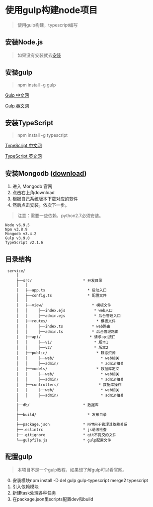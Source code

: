 # 使用gulp构建node项目
> 使用gulp构建，typescript编写

## 安装Node.js
> 如果没有安装就去[安装](https://nodejs.org/en/download/)

## 安装gulp
> npm install -g gulp

[Gulp 中文网](http://www.gulpjs.com.cn)

[Gulp 英文网](http://gulpjs.com)

## 安装TypeScript
> npm install -g typescript

[TypeScript 中文网](https://www.tslang.cn)

[TypeScript 英文网](http://www.typescriptlang.org/)

## 安装Mongodb ([download](https://www.mongodb.com))
1. 进入 Mongodb 官网
2. 点击右上角download
3. 根据自己系统版本下载对应的软件
4. 然后点击安装。依次下一步。

> 注意：需要一些依赖，python2.7必须安装。

```
Node v6.9.5
Npm v3.8.9
Mongodb v3.4.2
Gulp v3.9.0
TypeScript v2.1.6
```

## 目录结构
```
 service/
     │
     ├──src/                       * 开发目录
     │   │
     │   ├──app.ts                   * 启动入口
     │   ├──config.ts                * 配置文件
     │   │
     │   ├──view/                      * 模板文件
     │   │     ├──index.ejs             * web入口
     │   │     ├──admin.ejs             * 后台管理入口
     │   ├──routes/                      * 模板文件
     │   │     ├──index.ts             * web路由
     │   │     ├──admin.ts             * 后台管理路由
     │   ├──api/                      * 请求api接口
     │   │     ├──v1/                   * 版本1
     │   │     ├──v2/                   * 版本2
     │   ├──public/                      * 静态资源
     │   │     ├──web/                     * web相关
     │   │     ├──admin/                   * admin相关
     │   ├──models/                      * 数据库定义
     │   │     ├──web/                     * web相关
     │   │     ├──admin/                   * admin相关
     │   ├──controllers/                  * 数据库操作
     │   │     ├──web/                     * web相关
     │   │     ├──admin/                   * admin相关    
     │ 
     ├──db/                        * 数据库
     │
     ├──build/                       * 发布目录
     │
     ├──package.json               * NPM用于管理其依赖关系
     ├──.eslintrc                  * js语法检查
     ├──.gitignore                 * git不提交的文件
     └──gulpfile.js                * gulp配置文件
```

## 配置gulp
> 本项目不是一个gulp教程，如果想了解gulp可以看官网。

0. 安装模块npm install -D del gulp gulp-typescript merge2 typescript
1. 引入依赖模块
2. 新建task处理各种任务
3. 在package.json里scripts配置dev和build
